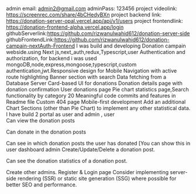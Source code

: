 admin email: admin2@gmail.com
adminPass: 123456
project videolink: https://screenrec.com/share/4bCHedyBXn
project backend link: https://donation-server-opal.vercel.app/api/v1/users
project frontendlink: https://donation-frontend-alpha.vercel.app/login
githubServerlink:https://github.com/rizwanulwahid612/donation-server-side
githubFrontendLink:https://github.com/rizwanulwahid612/donation-campain-nextAuth-Frontend
I was build and developing Donation campain webside.using Next js,next_auth,redux,Typescript,user Authentication and authorization, for backend i was used mongoDB,node,express,mongoose,typescript,custom authentication,jwt.Responsive design for Mobile
Navigation with active route highlighting
Banner section with search
Data fetching from a Database Server
Card-based UI for donations
Donation details page with donation confirmation
User donations page
Pie chart statistics page,Search functionality by category
20 Meaningful code commits and features in Readme file
Custom 404 page
Mobile-first development
Add an additional Chart Sections (other than Pie Chart) to implement any other statistical data.
I have build 2 portal as user and admin , 
user  
Can view the donation posts

Can donate in the donation posts

Can see in which donation posts the user has donated [You can show this in user dashboard
admin
Create/Update/Delete a donation post.

Can see the donation statistics of a donation post.

Create other admins.
Register & Login page
Consider implementing server-side rendering (SSR) or static site generation (SSG) where possible for better SEO and performance.
